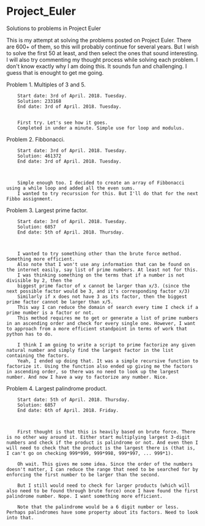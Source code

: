 # Project_Euler
Solutions to problems in Project Euler

This is my attempt at solving the problems posted on Project Euler. There are 600+ of them, so this will probably continue for several years. But I wish to solve the first 50 at least, and then select the ones that sound interesting. I will also try commenting my thought process while solving each problem. I don't know exactly why I am doing this. It sounds fun and challenging. I guess that is enought to get me going.

Problem 1. Multiples of 3 and 5.

        Start date: 3rd of April. 2018. Tuesday.
        Solution: 233168
        End date: 3rd of April. 2018. Tuesday.


        First try. Let's see how it goes.
        Completed in under a minute. Simple use for loop and modulus.


Problem 2. Fibbonacci.

		Start date: 3rd of April. 2018. Tuesday.
		Solution: 461372
		End date: 3rd of April. 2018. Tuesday.



		Simple enough too. I decided to create an array of Fibbonacci using a while loop and added all the even sums.
		I wanted to try recurssion for this. But I'll do that for the next Fibbo assignment.


Problem 3. Largest prime factor.

		Start date: 3rd of April. 2018. Tuesday.
		Solution: 6857
		End date: 5th of April. 2018. Thursday.



		I wanted to try something other than the brute force method. Something more efficient.
		Also note that I won't use any information that can be found on the internet easily, say list of prime numbers. At least not for this.
		I was thinking something on the terms that if a number is not divisible by 2, then the
		biggest prime factor of x cannot be larger than x/3. (since the next possible factor would be 3, and it's corresponding factor x/3)
		Similarly if x does not have 3 as its factor, then the biggest prime factor cannot be larger than x/5.
		This way I can reduce the domain of search every time I check if a prime number is a factor or not.
		This method requires me to get or generate a list of prime numbers in an ascending order and check for every single one. However, I want to approach from a more efficient standpoint in terms of work that python has to do.

		I think I am going to write a script to prime factorize any given natural number and simply find the largest factor in the list containing the factors.
		Yeah, I ended up doing that. It was a simple recursive function to factorize it. Using the function also ended up giving me the factors in ascending order, so there was no need to look up the largest number. And now I have a way to factorize any number. Nice.


Problem 4. Largest palindrome product.

		Start date: 5th of April. 2018. Thursday.
		Solution: 6857
		End date: 6th of April. 2018. Friday.



		First thought is that this is heavily based on brute force. There is no other way around it. Either start multiplying largest 3-digit numbers and check if the product is palindrome or not. And even then I will need to check that the product is the largest there is (that is, I can't go on checking 999*999, 999*998, 999*997, ... 999*1).

		Oh wait. This gives me some idea. Since the order of the numbers doesn't matter, I can reduce the range that need to be searched for by enforcing the first number to be larger than the second.

		But I still would need to check for larger products (which will also need to be found through brute force) once I have found the first palindrome number. Nope. I want something more efficient.

		Note that the palindrome would be a 6 digit number or less. Perhaps palindromes have some property about its factors. Need to look into that.